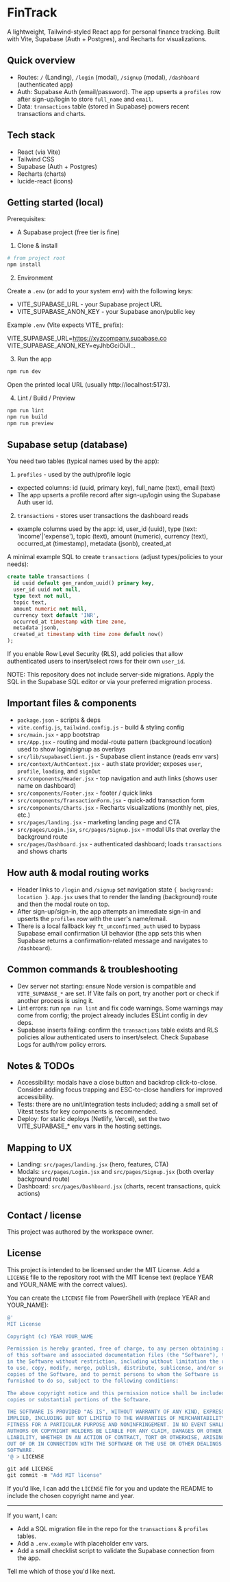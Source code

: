 # FinTrack 

A lightweight, Tailwind-styled React app for personal finance tracking. Built with Vite, Supabase (Auth + Postgres), and Recharts for visualizations.

## Quick overview

- Routes: `/` (Landing), `/login` (modal), `/signup` (modal), `/dashboard` (authenticated app)
- Auth: Supabase Auth (email/password). The app upserts a `profiles` row after sign-up/login to store `full_name` and `email`.
- Data: `transactions` table (stored in Supabase) powers recent transactions and charts.

## Tech stack

- React (via Vite)
- Tailwind CSS
- Supabase (Auth + Postgres)
- Recharts (charts)
- lucide-react (icons)

## Getting started (local)

Prerequisites:
- A Supabase project (free tier is fine)

1) Clone & install

```powershell
# from project root
npm install
```

2) Environment

Create a `.env` (or add to your system env) with the following keys:

- VITE_SUPABASE_URL - your Supabase project URL
- VITE_SUPABASE_ANON_KEY - your Supabase anon/public key

Example `.env` (Vite expects VITE_ prefix):

VITE_SUPABASE_URL=https://xyzcompany.supabase.co
VITE_SUPABASE_ANON_KEY=eyJhbGciOiJI...

3) Run the app

```powershell
npm run dev
```

Open the printed local URL (usually http://localhost:5173).

4) Lint / Build / Preview

```powershell
npm run lint
npm run build
npm run preview
```

## Supabase setup (database)

You need two tables (typical names used by the app):

1) `profiles` - used by the auth/profile logic
- expected columns: id (uuid, primary key), full_name (text), email (text)
- The app upserts a profile record after sign-up/login using the Supabase Auth user id.

2) `transactions` - stores user transactions the dashboard reads
- example columns used by the app: id, user_id (uuid), type (text: 'income'|'expense'), topic (text), amount (numeric), currency (text), occurred_at (timestamp), metadata (jsonb), created_at

A minimal example SQL to create `transactions` (adjust types/policies to your needs):

```sql
create table transactions (
  id uuid default gen_random_uuid() primary key,
  user_id uuid not null,
  type text not null,
  topic text,
  amount numeric not null,
  currency text default 'INR',
  occurred_at timestamp with time zone,
  metadata jsonb,
  created_at timestamp with time zone default now()
);
```

If you enable Row Level Security (RLS), add policies that allow authenticated users to insert/select rows for their own `user_id`.

NOTE: This repository does not include server-side migrations. Apply the SQL in the Supabase SQL editor or via your preferred migration process.

## Important files & components

- `package.json` - scripts & deps
- `vite.config.js`, `tailwind.config.js` - build & styling config
- `src/main.jsx` - app bootstrap
- `src/App.jsx` - routing and modal-route pattern (background location) used to show login/signup as overlays
- `src/lib/supabaseClient.js` - Supabase client instance (reads env vars)
- `src/context/AuthContext.jsx` - auth state provider; exposes `user`, `profile`, `loading`, and `signOut`
- `src/components/Header.jsx` - top navigation and auth links (shows user name on dashboard)
- `src/components/Footer.jsx` - footer / quick links
- `src/components/TransactionForm.jsx` - quick-add transaction form
- `src/components/Charts.jsx` - Recharts visualizations (monthly net, pies, etc.)
- `src/pages/landing.jsx` - marketing landing page and CTA
- `src/pages/Login.jsx`, `src/pages/Signup.jsx` - modal UIs that overlay the background route
- `src/pages/Dashboard.jsx` - authenticated dashboard; loads `transactions` and shows charts

## How auth & modal routing works

- Header links to `/login` and `/signup` set navigation state `{ background: location }`. `App.jsx` uses that to render the landing (background) route and then the modal route on top.
- After sign-up/sign-in, the app attempts an immediate sign-in and upserts the `profiles` row with the user's name/email.
- There is a local fallback key `ft_unconfirmed_auth` used to bypass Supabase email confirmation UI behavior (the app sets this when Supabase returns a confirmation-related message and navigates to `/dashboard`).

## Common commands & troubleshooting

- Dev server not starting: ensure Node version is compatible and `VITE_SUPABASE_*` are set. If Vite fails on port, try another port or check if another process is using it.
- Lint errors: run `npm run lint` and fix code warnings. Some warnings may come from config; the project already includes ESLint config in dev deps.
- Supabase inserts failing: confirm the `transactions` table exists and RLS policies allow authenticated users to insert/select. Check Supabase Logs for auth/row policy errors.

## Notes & TODOs

- Accessibility: modals have a close button and backdrop click-to-close. Consider adding focus trapping and ESC-to-close handlers for improved accessibility.
- Tests: there are no unit/integration tests included; adding a small set of Vitest tests for key components is recommended.
- Deploy: for static deploys (Netlify, Vercel), set the two VITE_SUPABASE_* env vars in the hosting settings.

## Mapping to UX

- Landing: `src/pages/landing.jsx` (hero, features, CTA)
- Modals: `src/pages/Login.jsx` and `src/pages/Signup.jsx` (both overlay background route)
- Dashboard: `src/pages/Dashboard.jsx` (charts, recent transactions, quick actions)

## Contact / license
This project was authored by the workspace owner.

License
-------

This project is intended to be licensed under the MIT License. Add a `LICENSE` file to the repository root with the MIT license text (replace YEAR and YOUR_NAME with the correct values).

You can create the `LICENSE` file from PowerShell with (replace YEAR and YOUR_NAME):

```powershell
@'
MIT License

Copyright (c) YEAR YOUR_NAME

Permission is hereby granted, free of charge, to any person obtaining a copy
of this software and associated documentation files (the "Software"), to deal
in the Software without restriction, including without limitation the rights
to use, copy, modify, merge, publish, distribute, sublicense, and/or sell
copies of the Software, and to permit persons to whom the Software is
furnished to do so, subject to the following conditions:

The above copyright notice and this permission notice shall be included in all
copies or substantial portions of the Software.

THE SOFTWARE IS PROVIDED "AS IS", WITHOUT WARRANTY OF ANY KIND, EXPRESS OR
IMPLIED, INCLUDING BUT NOT LIMITED TO THE WARRANTIES OF MERCHANTABILITY,
FITNESS FOR A PARTICULAR PURPOSE AND NONINFRINGEMENT. IN NO EVENT SHALL THE
AUTHORS OR COPYRIGHT HOLDERS BE LIABLE FOR ANY CLAIM, DAMAGES OR OTHER
LIABILITY, WHETHER IN AN ACTION OF CONTRACT, TORT OR OTHERWISE, ARISING FROM,
OUT OF OR IN CONNECTION WITH THE SOFTWARE OR THE USE OR OTHER DEALINGS IN THE
SOFTWARE.
'@ > LICENSE

git add LICENSE
git commit -m "Add MIT license"
```

If you'd like, I can add the `LICENSE` file for you and update the README to include the chosen copyright name and year.

---

If you want, I can:
- Add a SQL migration file in the repo for the `transactions` & `profiles` tables.
- Add a `.env.example` with placeholder env vars.
- Add a small checklist script to validate the Supabase connection from the app.

Tell me which of those you'd like next.
